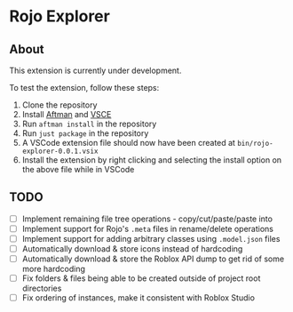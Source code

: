 # Rojo Explorer

## About

This extension is currently under development.

To test the extension, follow these steps:

1. Clone the repository
2. Install [Aftman](https://github.com/LPGhatguy/aftman) and [VSCE](https://github.com/microsoft/vscode-vsce)
3. Run `aftman install` in the repository
4. Run `just package` in the repository
5. A VSCode extension file should now have been created at `bin/rojo-explorer-0.0.1.vsix`
6. Install the extension by right clicking and selecting the install option on the above file while in VSCode

## TODO

-   [ ] Implement remaining file tree operations - copy/cut/paste/paste into
-   [ ] Implement support for Rojo's `.meta` files in rename/delete operations
-   [ ] Implement support for adding arbitrary classes using `.model.json` files
-   [ ] Automatically download & store icons instead of hardcoding
-   [ ] Automatically download & store the Roblox API dump to get rid of some more hardcoding
-   [ ] Fix folders & files being able to be created outside of project root directories
-   [ ] Fix ordering of instances, make it consistent with Roblox Studio
